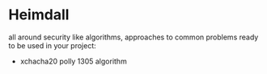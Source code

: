 # Heimdall
all around security like algorithms, approaches to common problems ready to be used in your project:
- xchacha20 polly 1305 algorithm
